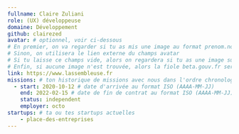 ```yaml
---
fullname: Claire Zuliani
role: (UX) développeuse
domaine: Développement
github: clairezed
avatar: # optionnel, voir ci-dessous
# En premier, on va regarder si tu as mis une image au format prenom.nom dans /img/authors/
# Sinon, on utilisera le lien externe du champs avatar
# Si tu laisse ce champs vide, alors on regardera si tu as une image sur GitHub
# Enfin, si aucune image n'est trouvée, alors la fiole beta.gouv.fr sera utilisée sur la page communauté
link: https://www.lassembleuse.fr
missions: # ton historique de missions avec nous dans l'ordre chronologique. Remplis déjà la première pour commencer !
  - start: 2020-10-12 # date d'arrivée au format ISO (AAAA-MM-JJ)
    end: 2022-02-15 # date de fin de contrat au format ISO (AAAA-MM-JJ)
    status: independent
    employer: octo
startups: # ta ou tes startups actuelles
    - place-des-entreprises
---
```

